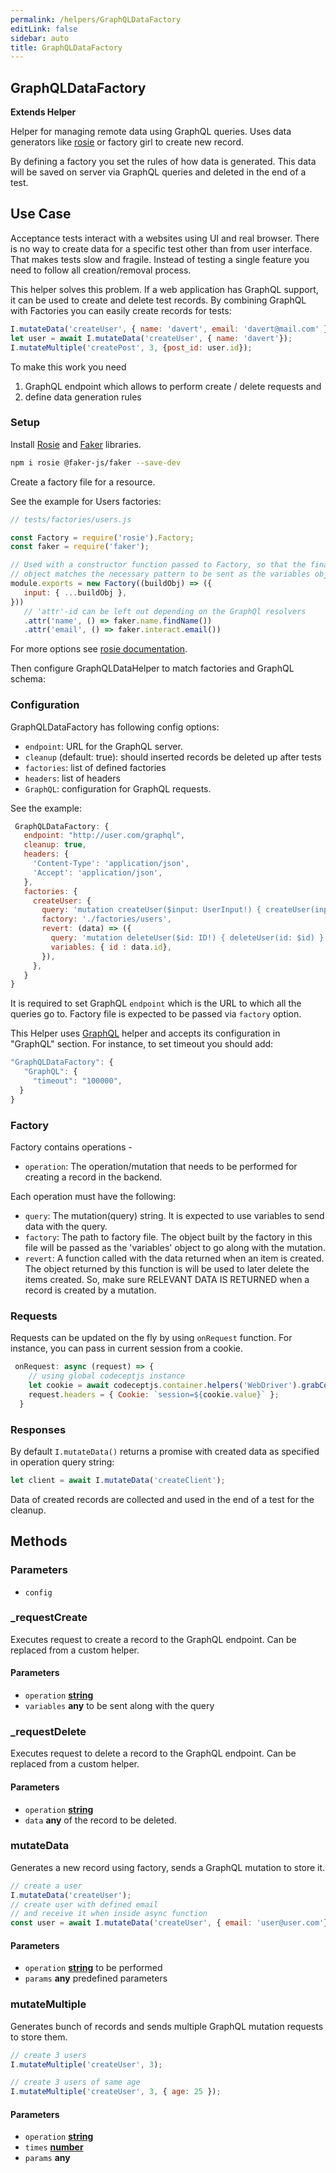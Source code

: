 ```yaml
---
permalink: /helpers/GraphQLDataFactory
editLink: false
sidebar: auto
title: GraphQLDataFactory
---
```


<!-- Generated by documentation.js. Update this documentation by updating the source code. -->

## GraphQLDataFactory

**Extends Helper**

Helper for managing remote data using GraphQL queries.
Uses data generators like [rosie][1] or factory girl to create new record.

By defining a factory you set the rules of how data is generated.
This data will be saved on server via GraphQL queries and deleted in the end of a test.

## Use Case

Acceptance tests interact with a websites using UI and real browser.
There is no way to create data for a specific test other than from user interface.
That makes tests slow and fragile. Instead of testing a single feature you need to follow all creation/removal process.

This helper solves this problem.
If a web application has GraphQL support, it can be used to create and delete test records.
By combining GraphQL with Factories you can easily create records for tests:

```js
I.mutateData('createUser', { name: 'davert', email: 'davert@mail.com' });
let user = await I.mutateData('createUser', { name: 'davert'});
I.mutateMultiple('createPost', 3, {post_id: user.id});
```

To make this work you need

1.  GraphQL endpoint which allows to perform create / delete requests and
2.  define data generation rules

### Setup

Install [Rosie][1] and [Faker][2] libraries.

```sh
npm i rosie @faker-js/faker --save-dev
```

Create a factory file for a resource.

See the example for Users factories:

```js
// tests/factories/users.js

const Factory = require('rosie').Factory;
const faker = require('faker');

// Used with a constructor function passed to Factory, so that the final build
// object matches the necessary pattern to be sent as the variables object.
module.exports = new Factory((buildObj) => ({
   input: { ...buildObj },
}))
   // 'attr'-id can be left out depending on the GraphQl resolvers
   .attr('name', () => faker.name.findName())
   .attr('email', () => faker.interact.email())
```

For more options see [rosie documentation][1].

Then configure GraphQLDataHelper to match factories and GraphQL schema:

### Configuration

GraphQLDataFactory has following config options:

-   `endpoint`: URL for the GraphQL server.
-   `cleanup` (default: true): should inserted records be deleted up after tests
-   `factories`: list of defined factories
-   `headers`: list of headers
-   `GraphQL`: configuration for GraphQL requests.

See the example:

```js
 GraphQLDataFactory: {
   endpoint: "http://user.com/graphql",
   cleanup: true,
   headers: {
     'Content-Type': 'application/json',
     'Accept': 'application/json',
   },
   factories: {
     createUser: {
       query: 'mutation createUser($input: UserInput!) { createUser(input: $input) { id name }}',
       factory: './factories/users',
       revert: (data) => ({
         query: 'mutation deleteUser($id: ID!) { deleteUser(id: $id) }',
         variables: { id : data.id},
       }),
     },
   }
}
```

It is required to set GraphQL `endpoint` which is the URL to which all the queries go to.
Factory file is expected to be passed via `factory` option.

This Helper uses [GraphQL][3] helper and accepts its configuration in "GraphQL" section.
For instance, to set timeout you should add:

```js
"GraphQLDataFactory": {
   "GraphQL": {
     "timeout": "100000",
  }
}
```

### Factory

Factory contains operations -

-   `operation`: The operation/mutation that needs to be performed for creating a record in the backend.

Each operation must have the following:

-   `query`: The mutation(query) string. It is expected to use variables to send data with the query.
-   `factory`: The path to factory file. The object built by the factory in this file will be passed
     as the 'variables' object to go along with the mutation.
-   `revert`: A function called with the data returned when an item is created. The object returned by
     this function is will be used to later delete the items created. So, make sure RELEVANT DATA IS RETURNED
     when a record is created by a mutation.

### Requests

Requests can be updated on the fly by using `onRequest` function. For instance, you can pass in current session from a cookie.

```js
 onRequest: async (request) => {
    // using global codeceptjs instance
    let cookie = await codeceptjs.container.helpers('WebDriver').grabCookie('session');
    request.headers = { Cookie: `session=${cookie.value}` };
  }
```

### Responses

By default `I.mutateData()` returns a promise with created data as specified in operation query string:

```js
let client = await I.mutateData('createClient');
```

Data of created records are collected and used in the end of a test for the cleanup.

## Methods

### Parameters

-   `config`  

### _requestCreate

Executes request to create a record to the GraphQL endpoint.
Can be replaced from a custom helper.

#### Parameters

-   `operation` **[string][4]** 
-   `variables` **any** to be sent along with the query

### _requestDelete

Executes request to delete a record to the GraphQL endpoint.
Can be replaced from a custom helper.

#### Parameters

-   `operation` **[string][4]** 
-   `data` **any** of the record to be deleted.

### mutateData

Generates a new record using factory, sends a GraphQL mutation to store it.

```js
// create a user
I.mutateData('createUser');
// create user with defined email
// and receive it when inside async function
const user = await I.mutateData('createUser', { email: 'user@user.com'});
```

#### Parameters

-   `operation` **[string][4]** to be performed
-   `params` **any** predefined parameters

### mutateMultiple

Generates bunch of records and sends multiple GraphQL mutation requests to store them.

```js
// create 3 users
I.mutateMultiple('createUser', 3);

// create 3 users of same age
I.mutateMultiple('createUser', 3, { age: 25 });
```

#### Parameters

-   `operation` **[string][4]** 
-   `times` **[number][5]** 
-   `params` **any** 

[1]: https://github.com/rosiejs/rosie

[2]: https://www.npmjs.com/package/faker

[3]: http://codecept.io/helpers/GraphQL/

[4]: https://developer.mozilla.org/docs/Web/JavaScript/Reference/Global_Objects/String

[5]: https://developer.mozilla.org/docs/Web/JavaScript/Reference/Global_Objects/Number

